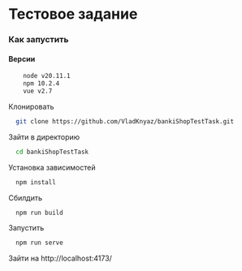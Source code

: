 # Тестовое задание

### Как запустить

#### Версии
```bash
    node v20.11.1
    npm 10.2.4
    vue v2.7
```

Клонировать

```bash
  git clone https://github.com/VladKnyaz/bankiShopTestTask.git
```
Зайти в директорию

```bash
  cd bankiShopTestTask
```

Установка зависимостей
```bash
  npm install
```

Сбилдить

```bash
  npm run build
```

Запустить

```bash
  npm run serve
```

Зайти на http://localhost:4173/
